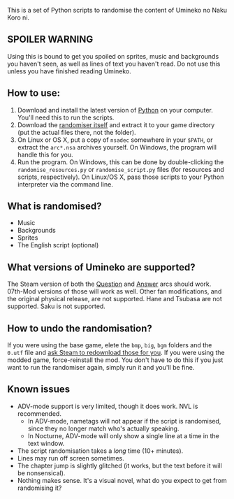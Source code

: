 This is a set of Python scripts to randomise the content of Umineko no Naku Koro ni.

## SPOILER WARNING
Using this is bound to get you spoiled on sprites, music and backgrounds you haven't seen, as well as lines of text you haven't read. Do not use this unless you have finished reading Umineko.

## How to use:
1. Download and install the latest version of [Python](https://python.org) on your computer. You'll need this to run the scripts.
2. Download the [randomiser itself](../../archive/master.zip) and extract it to your game directory (put the actual files there, not the folder).
3. On Linux or OS X, put a copy of `nsadec` somewhere in your `$PATH`, or extract the `arc*.nsa` archives yourself. On Windows, the program will handle this for you.
4. Run the program. On Windows, this can be done by double-clicking the `randomise_resources.py` or `randomise_script.py` files (for resources and scripts, respectively). On Linux/OS X, pass those scripts to your Python interpreter via the command line.

## What is randomised?
- Music
- Backgrounds
- Sprites
- The English script (optional)

## What versions of Umineko are supported?
The Steam version of both the [Question](https://store.steampowered.com/app/406550/) and [Answer](https://store.steampowered.com/app/639490/) arcs should work. 07th-Mod versions of those will work as well. Other fan modifications, and the original physical release, are not supported. Hane and Tsubasa are not supported. Saku is not supported.

## How to undo the randomisation?
If you were using the base game, elete the `bmp`, `big`, `bgm` folders and the `0.utf` file and [ask Steam to redownload those for you](https://support.steampowered.com/kb_article.php?ref=2037-QEUH-3335). If you were using the modded game, force-reinstall the mod. You don't have to do this if you just want to run the randomiser again, simply run it and you'll be fine.

## Known issues
- ADV-mode support is very limited, though it does work. NVL is recommended.
  - In ADV-mode, nametags will not appear if the script is randomised, since they no longer match who's actually speaking.
  - In Nocturne, ADV-mode will only show a single line at a time in the text window.
- The script randomisation takes a *long* time (10+ minutes).
- Lines may run off screen sometimes.
- The chapter jump is slightly glitched (it works, but the text before it will be nonsensical).
- Nothing makes sense. It's a visual novel, what do you expect to get from randomising it?
